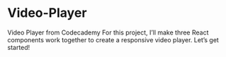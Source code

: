 # Video-Player
Video Player from Codecademy
For this project, I’ll make three React components work together to create a responsive video player. Let’s get started!
